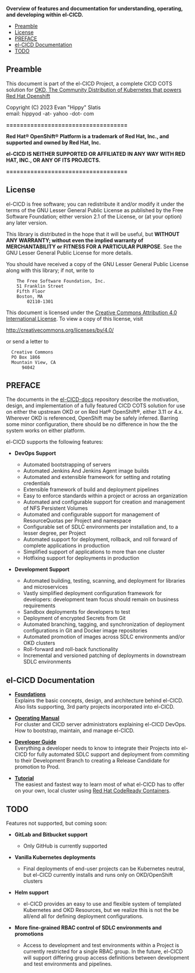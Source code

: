   
  
**Overview of features and documentation for understanding, operating, and developing within el-CICD.**

- [Preamble](#preamble)
- [License](#license)
- [PREFACE](#preface)
- [el-CICD Documentation](#el-cicd-documentation)
- [TODO](#todo)

## Preamble

This document is part of the el-CICD Project, a complete CICD COTS solution for [OKD, The Community Distribution of Kubernetes that powers Red Hat Openshift](https://www.okd.io/)

Copyright (C) 2023 Evan "Hippy" Slatis  
email: hippyod -at- yahoo -dot- com

**===================================**

**Red Hat® OpenShift® Platform is a trademark of Red Hat, Inc., and supported and owned by Red Hat, Inc.**

**el-CICD IS NEITHER SUPPORTED OR AFFILIATED IN ANY WAY WITH RED HAT, INC., OR ANY OF ITS PROJECTS.**

**===================================**

## License

el-CICD is free software; you can redistribute it and/or modify it under the terms of the GNU Lesser General Public License as published by the Free Software Foundation; either version 2.1 of the License, or (at your option) any later version.

This library is distributed in the hope that it will be useful, but **WITHOUT ANY WARRANTY; without even the implied warranty of MERCHANTABILITY or FITNESS FOR A PARTICULAR PURPOSE**.  See the GNU Lesser General Public License for more details.

You should have received a copy of the GNU Lesser General Public License along with this library; if not, write to

```text
    The Free Software Foundation, Inc.
    51 Franklin Street
    Fifth Floor
    Boston, MA
        02110-1301
```

This document is licensed under the [Creative Commons Attribution 4.0 International License](https://creativecommons.org/licenses/by/4.0/legalcode). To view a copy of this license, visit

http://creativecommons.org/licenses/by/4.0/

or send a letter to

```text
  Creative Commons
  PO Box 1866
  Mountain View, CA
      94042
```

## PREFACE

The documents in the [el-CICD-docs](https://github.com/elcicd/el-CICD-docs) repository describe the motivation, design, and implementation of a fully featured CICD COTS solution for use on either the upstream OKD or on Red Hat® OpenShift®, either 3.11 or 4.x.  Wherever OKD is referenced, OpenShift may be safely inferred.  Barring some minor configuration, there should be no difference in how the the system works on either platform.

el-CICD supports the following features:

* **DevOps Support**
  * Automated bootstrapping of servers
  * Automated Jenkins And Jenkins Agent image builds
  * Automated and extensible framework for setting and rotating credentials
  * Extensible framework of build and deployment pipelines
  * Easy to enforce standards within a project or across an organization
  * Automated and configurable support for creation and management of NFS Persistent Volumes
  * Automated and configurable support for management of ResourceQuotas per Project and namespace
  * Configurable set of SDLC environments per installation and, to a lesser degree, per Project
  * Automated support for deployment, rollback, and roll forward of complete applications in production
  * Simplified support of applications to more than one cluster
  * Hotfixing support for deployments in production

* **Development Support**
  * Automated building, testing, scanning, and deployment for libraries and microservices
  * Vastly simplified deployment configuration framework for developers: development team focus should remain on business requirements
  * Sandbox deployments for developers to test
  * Deployment of encrypted Secrets from Git
  * Automated branching, tagging, and synchronization of deployment configurations in Git and Docker image repositories
  * Automated promotion of images across SDLC environments and/or OKD clusters
  * Roll-forward and roll-back functionality
  * Incremental and versioned patching of deployments in downstream SDLC environments

## el-CICD Documentation

* [**Foundations**](https://github.com/elcicd/el-CICD-docs/blob/master/foundations.md)  
  Explains the basic concepts, design, and architecture behind el-CICD.  Also lists supporting, 3rd party projects incorporated into el-CICD.

* [**Operating Manual**](https://github.com/elcicd/el-CICD-docs/blob/master/operating-manual.md)  
  For cluster and CICD server administrators explaining el-CICD DevOps.  How to bootstrap, maintain, and manage el-CICD.

* [**Developer Guide**](https://github.com/elcicd/el-CICD-docs/blob/master/developer-guide.md)  
  Everything a developer needs to know to integrate their Projects into el-CICD for fully automated SDLC support and deployment from commiting to their Development Branch to creating a Release Candidate for promotion to Prod.

* [**Tutorial**](https://github.com/elcicd/el-CICD-docs/blob/master/tutorial.md)  
  The easiest and fastest way to learn most of what el-CICD has to offer on your own, local cluster using [Red Hat CodeReady Containers](https://developers.redhat.com/products/codeready-containers/overview).

## TODO

Features not supported, but coming soon:

* **GitLab and Bitbucket support**
  * Only GitHub is currently supported

* **Vanilla Kubernetes deployments**
  * Final deployments of end-user projects can be Kubernetes neutral, but el-CICD currently installs and runs only on OKD/OpenShift clusters

* **Helm support**
  * el-CICD provides an easy to use and flexible system of templated Kubernetes and OKD Resources, but we realize this is not the be all/end all for defining deployment configurations.

* **More fine-grained RBAC control of SDLC environments and promotions**
  * Access to development and test environments within a Project is currently restricted for a single RBAC group.  In the future, el-CICD will support differing group access definitions between development and test environments and pipelines.
